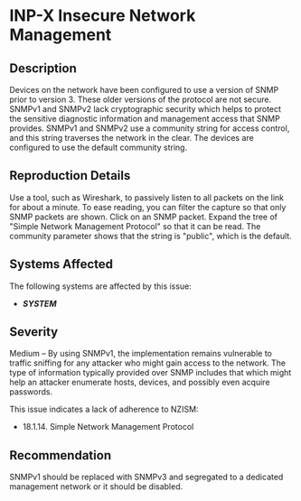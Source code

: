 INP-X Insecure Network Management
=================================

Description
-----------
Devices on the network have been configured to use a version of SNMP prior to version 3. These older versions of the protocol are not secure. SNMPv1 and SNMPv2 lack cryptographic security which helps to protect the sensitive diagnostic information and management access that SNMP provides. SNMPv1 and SNMPv2 use a community string for access control, and this string traverses the network in the clear. The devices are configured to use the default community string.

Reproduction Details
--------------------
Use a tool, such as Wireshark, to passively listen to all packets on the link for about a minute. To ease reading, you can filter the capture so that only SNMP packets are shown. Click on an SNMP packet. Expand the tree of "Simple Network Management Protocol" so that it can be read. The community parameter shows that the string is "public", which is the default.

Systems Affected
----------------
The following systems are affected by this issue:
  * ***SYSTEM***

Severity
--------
Medium – By using SNMPv1, the implementation remains vulnerable to traffic sniffing for any attacker who might gain access to the network. The type of information typically provided over SNMP includes that which might help an attacker enumerate hosts, devices, and possibly even acquire passwords.

This issue indicates a lack of adherence to NZISM:
  * 18.1.14. Simple Network Management Protocol

Recommendation
--------------
SNMPv1 should be replaced with SNMPv3 and segregated to a dedicated management network or it should be disabled.
